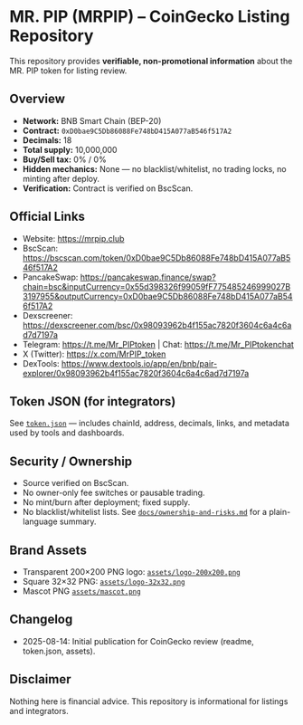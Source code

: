 # MR. PIP (MRPIP) – CoinGecko Listing Repository

This repository provides **verifiable, non-promotional information** about the MR. PIP token for listing review.

## Overview
- **Network:** BNB Smart Chain (BEP-20)
- **Contract:** `0xD0bae9C5Db86088Fe748bD415A077aB546f517A2`
- **Decimals:** 18
- **Total supply:** 10,000,000
- **Buy/Sell tax:** 0% / 0%
- **Hidden mechanics:** None — no blacklist/whitelist, no trading locks, no minting after deploy.
- **Verification:** Contract is verified on BscScan.

## Official Links
- Website: https://mrpip.club
- BscScan: https://bscscan.com/token/0xD0bae9C5Db86088Fe748bD415A077aB546f517A2
- PancakeSwap: https://pancakeswap.finance/swap?chain=bsc&inputCurrency=0x55d398326f99059fF775485246999027B3197955&outputCurrency=0xD0bae9C5Db86088Fe748bD415A077aB546f517A2
- Dexscreener: https://dexscreener.com/bsc/0x98093962b4f155ac7820f3604c6a4c6ad7d7197a
- Telegram: https://t.me/Mr_PIPtoken | Chat: https://t.me/Mr_PIPtokenchat
- X (Twitter): https://x.com/MrPIP_token
- DexTools: https://www.dextools.io/app/en/bnb/pair-explorer/0x98093962b4f155ac7820f3604c6a4c6ad7d7197a

## Token JSON (for integrators)
See [`token.json`](token.json) — includes chainId, address, decimals, links, and metadata used by tools and dashboards.

## Security / Ownership
- Source verified on BscScan.
- No owner-only fee switches or pausable trading.
- No mint/burn after deployment; fixed supply.
- No blacklist/whitelist lists.
See [`docs/ownership-and-risks.md`](docs/ownership-and-risks.md) for a plain-language summary.

## Brand Assets
- Transparent 200×200 PNG logo: [`assets/logo-200x200.png`](assets/logo-200x200.png)
- Square 32×32 PNG: [`assets/logo-32x32.png`](assets/logo-32x32.png)
- Mascot PNG  [`assets/mascot.png`](assets/mascot.png)

## Changelog
- 2025-08-14: Initial publication for CoinGecko review (readme, token.json, assets).

## Disclaimer
Nothing here is financial advice. This repository is informational for listings and integrators.
